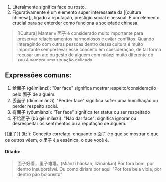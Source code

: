 1. Literalmente significa face ou rosto.
2. Figurativamente é um elemento super interessante da [[cultura chinesa]], ligado a reputação, prestígio social e pessoal. É um elemento crucial para se entender como funciona a sociedade chinesa.

> [!Cultura]
> Manter o 面子  é considerado muito importante para preservar relacionamentos harmoniosos e evitar conflitos. Quando interagindo com outras pessoas dentro dessa cultura é muito importante sempre levar esse conceito em consideração, de tal forma recusar um ato ou gesto de alguém com miànzi muito diferente do seu é sempre uma situação delicada.

## Expressões comuns:
1. 给面子 (gěimiànzi): "Dar face" significa mostrar respeito/consideração pelo 面子 de alguém.
2. 丢面子 (diūmimiànzi): "Perder face" significa sofrer uma humilhação ou perder respeito social. 
3. 有面子 (yǒumiànzi): "Ter face" significa ter status ou ser respeitado
4. 不给面子 (bù gěi miànzi): "Não dar face": significa ignorar ou desrespeitar os sentimentos ou a reputação de alguém.

[[里子]] (lǐzi): Conceito correlato, enquanto o 面子 é o que se mostrar o que os outros vêem, o 里子 é a essênica, o que você é.

#### Ditado:
> 面子好看，里子难堪。(Miànzi hǎokàn, lǐzinánkān) Por fora bom, por dentro insuportável.
> Ou como diriam por aqui: "Por fora bela viola, por dentro pão bolorento"